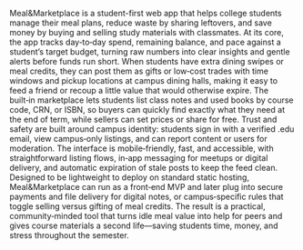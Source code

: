 Meal&Marketplace is a student-first web app that helps college students manage their meal plans, reduce waste by sharing leftovers, and save money by buying and selling study materials with classmates. At its core, the app tracks day‑to‑day spend, remaining balance, and pace against a student’s target budget, turning raw numbers into clear insights and gentle alerts before funds run short. When students have extra dining swipes or meal credits, they can post them as gifts or low‑cost trades with time windows and pickup locations at campus dining halls, making it easy to feed a friend or recoup a little value that would otherwise expire. The built‑in marketplace lets students list class notes and used books by course code, CRN, or ISBN, so buyers can quickly find exactly what they need at the end of term, while sellers can set prices or share for free. Trust and safety are built around campus identity: students sign in with a verified .edu email, view campus‑only listings, and can report content or users for moderation. The interface is mobile‑friendly, fast, and accessible, with straightforward listing flows, in‑app messaging for meetups or digital delivery, and automatic expiration of stale posts to keep the feed clean. Designed to be lightweight to deploy on standard static hosting, Meal&Marketplace can run as a front‑end MVP and later plug into secure payments and file delivery for digital notes, or campus‑specific rules that toggle selling versus gifting of meal credits. The result is a practical, community‑minded tool that turns idle meal value into help for peers and gives course materials a second life—saving students time, money, and stress throughout the semester.
